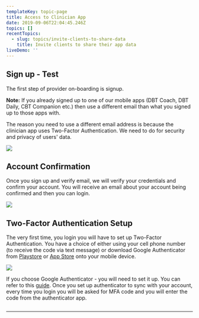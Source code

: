 ```yaml
---
templateKey: topic-page
title: Access to Clinician App
date: 2019-09-06T22:04:45.246Z
topics: []
recentTopics:
  - slug: topics/invite-clients-to-share-data
    title: Invite clients to share their app data
liveDemo: ''
---
```

## Sign up - Test

The first step of provider on-boarding is signup.

<div class="custom-alert-text"><b> Note:</b> If you already signed up to one of our mobile apps (DBT Coach, DBT Daily, CBT Companion etc.) then use a different email than what you signed up to those apps with. </div>

The reason you need to use a different email address is because the clinician app uses Two-Factor Authentication. We need to do for security and privacy of users' data.

![](/img/03_00_sign_up_filled.png)

## Account Confirmation

Once you sign up and verify email, we will verify your credentials and confirm your account. You will receive an email about your account being confirmed and then you can login.

![](/img/03_01-verification_code.png)

## Two-Factor Authentication Setup

The very first time, you login you will have to set up Two-Factor Authentication. You have a choice of   either using your cell phone number (to receive the code via text message) or download Google Authenticator from [Playstore](https://play.google.com/store/apps/details?id=com.google.android.apps.authenticator2&hl=en_US) or [App Store](https://apps.apple.com/us/app/google-authenticator/id388497605) onto your mobile device.

![](/img/05_options_ga_or_-mobile_num.png)

If you choose Google Authenticator - you will need to set it up. You can refer to this [guide](https://support.google.com/accounts/answer/1066447?co=GENIE.Platform%3DiOS&hl=en). Once you set up authenticator to sync with your account, every time you login you will be asked for MFA code and you will enter the code from the authenticator app.

![]()

- - -
